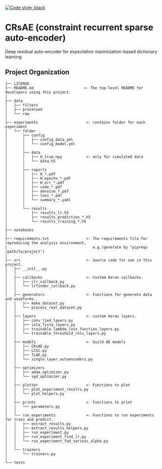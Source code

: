 [![Code style: black](https://img.shields.io/badge/code%20style-black-000000.svg)](https://github.com/ambv/black)

CRsAE (constraint recurrent sparse auto-encoder)
==============================

Deep residual auto-encoder for expectation maximization-based dictionary learning

Project Organization
------------

    ├── LICENSE
    ├── README.md                       <- The top-level README for developers using this project.
    │
    ├── data
    │   ├── filters
    │   ├── processed
    │   └── raw
    │
    ├── experiments                      <- contains folder for each experiment
    │   └── folder
    │       ├── config
    │       │   ├── config_data.yml
    │       │   └── config_model.yml
    │       │
    │       ├── data
    │       │   ├── H_true.npy           <- only for simulated data
    │       │   └── data.h5
    │       │
    │       ├── reports
    │       │   ├── H_*.pdf
    │       │   ├── H_epochs_*.pdf
    │       │   ├── H_err_*.pdf
    │       │   ├── code_*.pdf
    │       │   ├── denoise_*.pdf
    │       │   ├── loss_*.pdf
    │       │   └── summary_*.yaml
    │       │
    │       └── results
    │           ├── results_lr.h5
    │           ├── results_prediction_*.h5
    │           └── results_training_*.h5
    │
    ├── notebooks
    │
    ├── requirements.txt                 <- The requirements file for reproducing the analysis environment,
    │                                       e.g.(generate by "pipreqs /path/to/project")
    │
    ├── src                              <- Source code for use in this project.
    │   ├── __init__.py
    │   │
    │   ├── callbacks                    <- Custom Keras callbacks.
    │   │   ├── clr_callback.py
    │   │   └── lrfinder_callback.py
    │   │
    │   ├── generators                   <- Functions for generate data and waveforms.
    │   │   ├── make_dataset.py
    │   │   └── process_real_dataset.py
    │   │
    │   ├── layers                       <- custom keras layers.
    │   │   ├── conv_tied_layers.py
    │   │   ├── ista_fista_layers.py
    │   │   ├── trainable_lambda_loss_function_layers.py
    │   │   └── trainable_threshold_relu_layers.py
    │   │
    │   ├── models                       <- build AE models
    │   │   ├── CRsAE.py
    │   │   ├── LCSC.py
    │   │   ├── TLAE.py
    │   │   └── single_layer_autoencoders.py
    │   │
    │   ├── optimizers
    │   │   ├── adam_optimizer.py
    │   │   └── sgd_optimizer.py
    │   │
    │   ├── plotter                      <- Functions to plot                    
    │   │   ├── plot_experiment_results.py
    │   │   └── plot_helpers.py
    │   │
    │   ├── prints                       <- Functions to print
    │   │   └── parameters.py
    │   │
    │   └── run_experiments              <- Functions to run experiments for train and predict.
    │   │   ├── extract_results.py
    │   │   ├── extract_results_helpers.py
    │   │   ├── run_experiment.py
    │   │   ├── run_experiment_find_lr.py
    │   │   └── run_experiment_fwd_various_alpha.py
    │   │
    │   └── trainers
    │       └── trainers.py
    │
    └── tests
